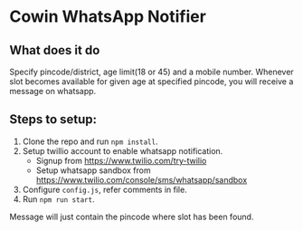 # Cowin WhatsApp Notifier

## What does it do
Specify pincode/district, age limit(18 or 45) and a mobile number. Whenever slot becomes available for given age at specified pincode, you will receive a message on whatsapp.

## Steps to setup:

1. Clone the repo and run `npm install`.
2. Setup twillio account to enable whatsapp notification. 
    - Signup from https://www.twilio.com/try-twilio
    - Setup whatsapp sandbox from https://www.twilio.com/console/sms/whatsapp/sandbox 
3. Configure `config.js`, refer comments in file.
4. Run `npm run start`.

Message will just contain the pincode where slot has been found. 